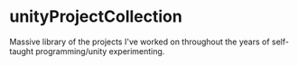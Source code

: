 # unityProjectCollection
Massive library of the projects I've worked on throughout the years of self-taught programming/unity experimenting.
